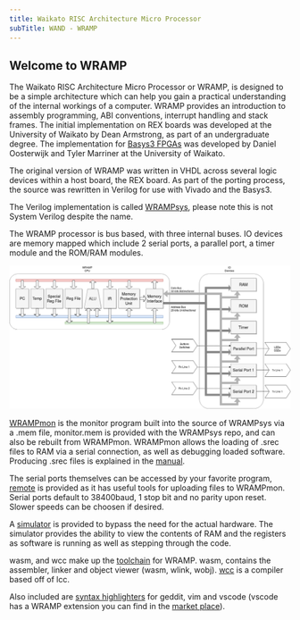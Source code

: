 ```yaml
---
title: Waikato RISC Architecture Micro Processor
subTitle: WAND - WRAMP
---
```


## Welcome to WRAMP

The Waikato RISC Architecture Micro Processor or WRAMP, is designed to be a simple architecture which can help you gain a practical understanding of the internal workings of a computer.
WRAMP provides an introduction to assembly programming, ABI conventions, interrupt handling and stack frames.
The initial implementation on REX boards was developed at the University of Waikato by Dean Armstrong, as part of an undergraduate degree. The implementation for [Basys3 FPGAs](https://reference.digilentinc.com/reference/programmable-logic/basys-3/start?redirect=1) was developed by Daniel Oosterwijk and Tyler Marriner at the University of Waikato.

The original version of WRAMP was written in VHDL across several logic devices within a host board, the REX board.
As part of the porting process, the source was rewritten in Verilog for use with Vivado and the Basys3.

The Verilog implementation is called [WRAMPsys](https://github.com/wandwramp/WRAMPsys), please note this is not System Verilog despite the name. 

The WRAMP processor is bus based, with three internal buses.
IO devices are memory mapped which include 2 serial ports, a parallel port, a timer module and the ROM/RAM modules.

![WRAMP architecture](assets/WRAMParch.png)

[WRAMPmon](https://github.com/wandwramp/WRAMPmon) is the monitor program built into the source of WRAMPsys via a .mem file, monitor.mem is provided with the WRAMPsys repo, and can also be rebuilt from WRAMPmon.
WRAMPmon allows the loading of .srec files to RAM via a serial connection, as well as debugging loaded software.
Producing .srec files is explained in the [manual](/assets/book.pdf).

The serial ports themselves can be accessed by your favorite program, [remote](https://github.com/wandwramp/remote) is provided as it has useful tools for uploading files to WRAMPmon.
Serial ports default to 38400baud, 1 stop bit and no parity upon reset.
Slower speeds can be choosen if desired.

A [simulator](https://github.com/wandwramp/wsim) is provided to bypass the need for the actual hardware.
The simulator provides the ability to view the contents of RAM and the registers as software is running as well as stepping through the code.

wasm, and wcc make up the [toolchain](https://github.com/wandwramp/toolchain) for WRAMP.
wasm, contains the assembler, linker and object viewer (wasm, wlink, wobj).
[wcc](https://github.com/wandwramp/wcc) is a compiler based off of lcc.

Also included are [syntax highlighters](https://github.com/wandwramp/syntax-highlighting) for geddit, vim and vscode (vscode has a WRAMP extension you can find in the [market place](https://marketplace.visualstudio.com/items?itemName=wanduow.wramp-syntax)).

